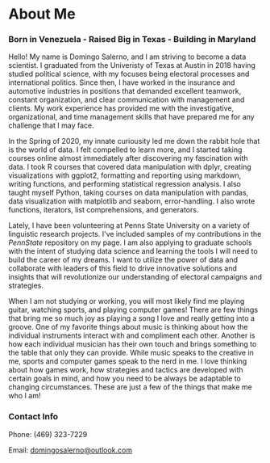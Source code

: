 # About Me

### Born in Venezuela - Raised Big in Texas - Building in Maryland

Hello! My name is Domingo Salerno, and I am striving to become a data scientist. I graduated from the Univeristy of Texas at Austin in 2018 having studied political science, with my focuses being electoral processes and international politics. Since then, I have worked in the insurance and automotive industries in positions that demanded excellent teamwork, constant organization, and clear communication with management and clients. My work experience has provided me with the investigative, organizational, and time management skills that have prepared me for any challenge that I may face.

In the Spring of 2020, my innate curiousity led me down the rabbit hole that is the world of data. I felt compelled to learn more, and I started taking courses online almost immediately after discovering my fascination with data. I took R courses that covered data manipulation with dplyr, creating visualizations with ggplot2, formatting and reporting using markdown, writing functions, and performing statistical regression analysis. I also taught myself Python, taking courses on data manipulation with pandas, data visualization with matplotlib and seaborn, error-handling. I also wrote functions, iterators, list comprehensions, and generators.

Lately, I have been volunteering at Penns State University on a variety of linguistic research projects. I've included samples of my contributions in the _PennState_ repository on my page. I am also applying to graduate schools with the intent of studying data science and learning the tools I will need to build the career of my dreams. I want to utilize the power of data and collaborate with leaders of this field to drive innovative solutions and insights that will revolutionize our understanding of electoral campaigns and strategies.

When I am not studying or working, you will most likely find me playing guitar, watching sports, and playing computer games! There are few things that bring me so much joy as playing a song I love and really getting into a groove. One of my favorite things about music is thinking about how the individual instruments interact with and compliment each other. Another is how each individual musician has their own touch and brings something to the table that only they can provide. While music speaks to the creative in me, sports and computer games speak to the nerd in me. I love thinking about how games work, how strategies and tactics are developed with certain goals in mind, and how you need to be always be adaptable to changing circumstances. These are just a few of the things that make me who I am!

### Contact Info
Phone: (469) 323-7229

Email: domingosalerno@outlook.com

<!---
DASalerno/DASalerno is a ✨ special ✨ repository because its `README.md` (this file) appears on your GitHub profile.
You can click the Preview link to take a look at your changes.
--->
